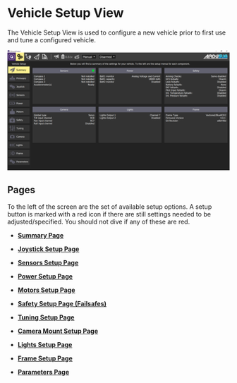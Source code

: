 # Vehicle Setup View

The Vehicle Setup View is used to configure a new vehicle prior to first use and tune a configured vehicle.

<img src="/images/reference/reference-ardusub-summary.png" class="img-responsive img-center" style="max-height:600px;">

## Pages

To the left of the screen are the set of available setup options. A setup button is marked with a red icon if there are still settings needed to be adjusted/specified. You should not dive if any of these are red.

* **[Summary Page](/reference/ardusub/summary-page.md)**

* **[Joystick Setup Page](/reference/ardusub/joystick-setup-page.md)**

* **[Sensors Setup Page](/reference/ardusub/sensors-setup-page.md)**

* **[Power Setup Page](/reference/ardusub/power-setup-page.md)**

* **[Motors Setup Page](/reference/ardusub/motors-setup-page.md)**

* **[Safety Setup Page (Failsafes)](/reference/ardusub/safety-setup-page.md)**

* **[Tuning Setup Page](/reference/ardusub/tuning-setup-page.md)**

* **[Camera Mount Setup Page](/reference/ardusub/camera-mount-setup-page.md)**

* **[Lights Setup Page](/reference/ardusub/lights-setup-page.md)**

* **[Frame Setup Page](/reference/ardusub/frame-setup-page.md)**

* **[Parameters Page](/reference/ardusub/parameters-page.md)**


